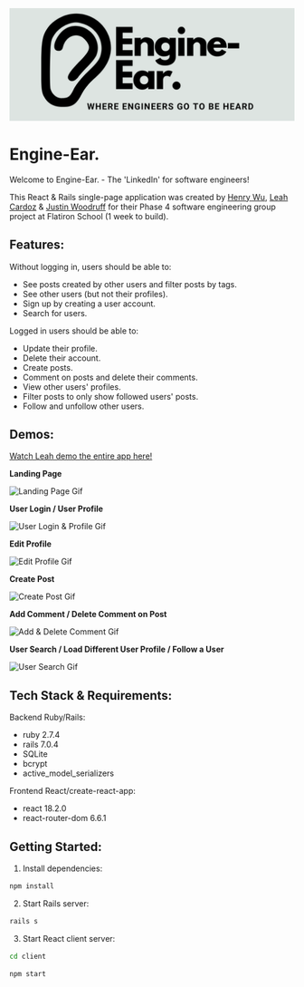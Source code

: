 ![Engine-Ear. Logo](./client/src/engine-ear-readme-logo1.png)

# Engine-Ear.

Welcome to Engine-Ear. - The 'LinkedIn' for software engineers!

This React & Rails single-page application was created by [Henry Wu](https://github.com/hhw67865), [Leah Cardoz](https://github.com/lcardoz) & [Justin Woodruff](https://github.com/di4bolik4l) for their Phase 4 software engineering group project at Flatiron School (1 week to build).

## Features:

Without logging in, users should be able to:
- See posts created by other users and filter posts by tags.
- See other users (but not their profiles).
- Sign up by creating a user account.
- Search for users.

Logged in users should be able to:
- Update their profile.
- Delete their account.
- Create posts.
- Comment on posts and delete their comments.
- View other users' profiles.
- Filter posts to only show followed users' posts.
- Follow and unfollow other users.

## Demos:

[Watch Leah demo the entire app here!](https://vimeo.com/799307351)

**Landing Page**

![Landing Page Gif](https://videoapi-muybridge.vimeocdn.com/animated-thumbnails/image/5e489253-8448-4f6c-83ed-006dcd3e5d3d.gif?ClientID=vimeo-core-prod&Date=1677016937&Signature=3834ec115d5b809fc549cbb9292c9ea81d3ac74a)

**User Login / User Profile**

![User Login & Profile Gif](https://videoapi-muybridge.vimeocdn.com/animated-thumbnails/image/2930308d-ef54-405f-8445-ab074b63f891.gif?ClientID=vimeo-core-prod&Date=1677021663&Signature=4d78c0f70e18b9be386a09bafd4e25fb1d3a8e98)

**Edit Profile**

![Edit Profile Gif](https://videoapi-muybridge.vimeocdn.com/animated-thumbnails/image/90cc28e0-70b7-43d2-97b6-d9a291c3c236.gif?ClientID=vimeo-core-prod&Date=1677023301&Signature=fcf1a18092bcdf56b8ac8f4aab141d5acfc01add)

**Create Post**

![Create Post Gif](https://videoapi-muybridge.vimeocdn.com/animated-thumbnails/image/36914b1c-2e60-4ddc-a94a-03b563e1c043.gif?ClientID=vimeo-core-prod&Date=1677024989&Signature=a4765b3a2212f51eeb3d6917c24eb8c1beb310b5)

**Add Comment / Delete Comment on Post**

![Add & Delete Comment Gif](https://videoapi-muybridge.vimeocdn.com/animated-thumbnails/image/792552bc-6511-4589-b037-ace972969734.gif?ClientID=vimeo-core-prod&Date=1677025558&Signature=8e7448eef2427dce84817f85111542180c68ca98)

**User Search / Load Different User Profile / Follow a User**

![User Search Gif](https://videoapi-muybridge.vimeocdn.com/animated-thumbnails/image/0d2f40b3-e0f4-4c44-accc-4bd41cf5cb34.gif?ClientID=vimeo-core-prod&Date=1677024008&Signature=cf90deb24b50aae41f6cae59af9337fcf0f5f8f7)


## Tech Stack & Requirements:

Backend Ruby/Rails:
- ruby 2.7.4
- rails 7.0.4
- SQLite
- bcrypt
- active_model_serializers

Frontend React/create-react-app:
- react 18.2.0
- react-router-dom 6.6.1

## Getting Started:

1. Install dependencies:

```sh
npm install
```

2. Start Rails server:

```sh
rails s
```

3. Start React client server:

```sh
cd client
```
```sh
npm start
```